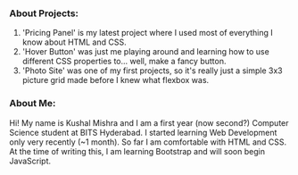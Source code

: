 ### About Projects:

1) 'Pricing Panel' is my latest project where I used most of everything I know about HTML and CSS.
2) 'Hover Button' was just me playing around and learning how to use different CSS properties to... well, make a fancy button.
3) 'Photo Site' was one of my first projects, so it's really just a simple 3x3 picture grid made before I knew what flexbox was.

### About Me:
Hi! My name is Kushal Mishra and I am a first year (now second?) Computer Science student at BITS Hyderabad. I started learning Web Development only very recently (~1 month). So far I am comfortable with HTML and CSS. At the time of writing this, I am learning Bootstrap and will soon begin JavaScript.
